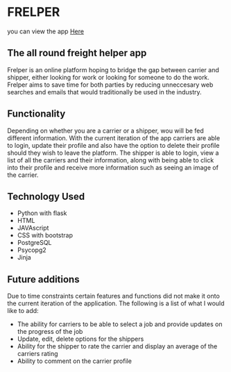 # FRELPER
you can view the app [Here](https:poobum)
## The all round freight helper app
Frelper is an online platform hoping to bridge the gap between carrier and shipper, either looking for work or looking for someone to do the work. Frelper aims to save time for both parties by reducing unneccesary web searches and emails that would traditionally be used in the industry.


## Functionality
Depending on whether you are a carrier or a shipper, wou will be  fed different information.
With the current iteration of the app carriers are able to login, update their profile and also have the option to delete their profile should they wish to leave the platform.
The shipper is able to login, view a list of all the carriers and their information, along with being able to click into their profile and receive more information such as seeing an image of the carrier.

## Technology Used
 - Python with flask
 - HTML
 - JAVAscript
 - CSS with bootstrap
 - PostgreSQL
 - Psycopg2
 - Jinja

 ## Future additions
Due to time constraints certain features and functions did not make it onto the current iteration of the application. The following is a list of what I would like to add:
 - The ability for carriers to be able to select a job and provide updates on the progress of the job
 - Update, edit, delete options for the shippers
 - Ability for the shipper to rate the carrier and display an average of the carriers rating
 - Ability to comment on the carrier profile
